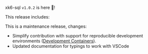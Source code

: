 xk6-sql `v1.0.2` is here 🎉!

This release includes:

This is a maintenance release, changes:

- Simplify contribution with support for reproducible development environments ([Development Containers](https://containers.dev/)).
- Updated documentation for typings to work with VSCode

